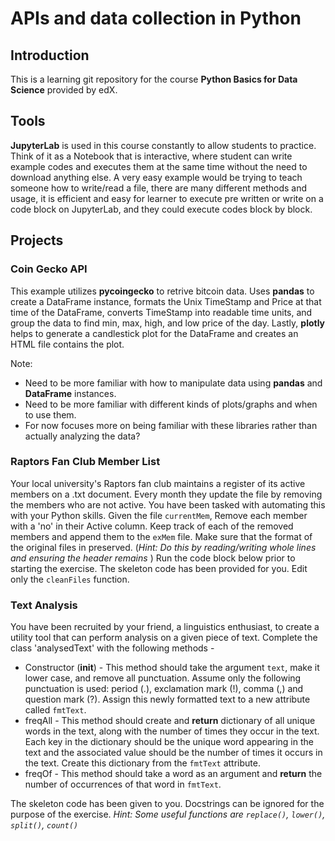 # APIs and data collection in Python

## Introduction

This is a learning git repository for the course **Python Basics for Data Science** provided by edX.

## Tools

**JupyterLab** is used in this course constantly to allow students to practice. Think of it as a Notebook that is interactive, where student can write example codes and executes them at the same time without the need to download anything else. A very easy example would be trying to teach someone how to write/read a file, there are many different methods and usage, it is efficient and easy for learner to execute pre written or write on a code block on JupyterLab, and they could execute codes block by block.

## Projects

### Coin Gecko API

This example utilizes **pycoingecko** to retrive bitcoin data. Uses **pandas** to create a DataFrame instance, formats the Unix TimeStamp and Price at that time of the DataFrame, converts TimeStamp into readable time units, and group the data to find min, max, high, and low price of the day. Lastly, **plotly** helps to generate a candlestick plot for the DataFrame and creates an HTML file contains the plot.

Note:

- Need to be more familiar with how to manipulate data using **pandas** and **DataFrame** instances.
- Need to be more familiar with different kinds of plots/graphs and when to use them.
- For now focuses more on being familiar with these libraries rather than actually analyzing the data?

### Raptors Fan Club Member List

Your local university's Raptors fan club maintains a register of its active members on a .txt document. Every month they update the file by removing the members who are not active. You have been tasked with automating this with your Python skills.
Given the file `currentMem`, Remove each member with a 'no' in their Active column. Keep track of each of the removed members and append them to the `exMem` file. Make sure that the format of the original files in preserved. (*Hint: Do this by reading/writing whole lines and ensuring the header remains* )
Run the code block below prior to starting the exercise. The skeleton code has been provided for you. Edit only the `cleanFiles` function.

### Text Analysis

You have been recruited by your friend, a linguistics enthusiast, to create a utility tool that can perform analysis on a given piece of text. Complete the class 'analysedText' with the following methods -

- Constructor (__init__) - This method should take the argument `text`, make it lower case, and remove all punctuation. Assume only the following punctuation is used: period (.), exclamation mark (!), comma (,) and question mark (?). Assign this newly formatted text to a new attribute called `fmtText`.
- freqAll - This method should create and **return** dictionary of all unique words in the text, along with the number of times they occur in the text. Each key in the dictionary should be the unique word appearing in the text and the associated value should be the number of times it occurs in the text. Create this dictionary from the `fmtText` attribute.
- freqOf - This method should take a word as an argument and **return** the number of occurrences of that word in `fmtText`.

The skeleton code has been given to you. Docstrings can be ignored for the purpose of the exercise.
*Hint: Some useful functions are `replace()`, `lower()`, `split()`, `count()`*

